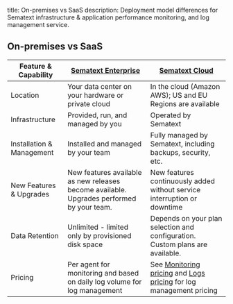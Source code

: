 title: On-premises vs SaaS
description: Deployment model differences for Sematext infrastructure & application performance monitoring, and
log management service.

## On-premises vs SaaS

<table class="mdl-data-table mdl-shadow--2dp" style="white-space: normal;">
  <thead>
    <tr>
      <th>Feature &amp; Capability
      </th>
      <th><a href="https://sematext.com/enterprise/">Sematext Enterprise</a>
      </th>
      <th><a href="https://sematext.com/cloud/">Sematext Cloud</a>
      </th>
    </tr>
  </thead>
  <tbody>
    <tr>
      <td>Location
      </td>
      <td>Your data center on your hardware or private cloud
      </td>
      <td>In the cloud (Amazon AWS); US and EU Regions are available
      </td>
    </tr>
    <tr>
      <td>Infrastructure
      </td>
      <td>Provided, run, and managed by you
      </td>
      <td>Operated by Sematext
      </td>
    </tr>
    <tr>
      <td>Installation & Management
      </td>
      <td>Installed and managed by your team
      </td>
      <td>Fully managed by Sematext, including backups, security, etc.
      </td>
    </tr>
    <tr>
      <td>New Features & Upgrades
      </td>
      <td>New features available as new releases become available. Upgrades performed by your team.
      </td>
      <td>New features continuously added without service interruption or downtime
      </td>
    </tr>
    <tr>
      <td>Data Retention
      </td>
      <td>Unlimited - limited only by provisioned disk space
      </td>
      <td>Depends on your plan selection and configuration.  Custom plans are available.
      </td>
    </tr>
    <tr>
      <td>Pricing
      </td>
      <td>Per agent for monitoring and based on daily log volume for log management
      </td>
      <td>See <a href="https://sematext.com/spm/pricing">Monitoring pricing</a> and <a href="https://sematext.com/logsene/pricing">Logs pricing</a> for log management pricing
      </td>
    </tr>
  </tbody>
</table>

